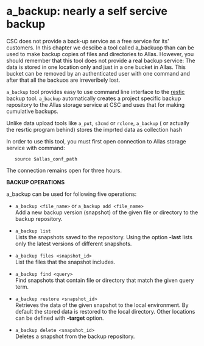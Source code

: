 # a_backup: nearly a self sercive backup

CSC does not provide a back-up service as a free service for its' customers. In this chapter we descibe a tool called a_backuop
than can be used to make backup copies of files and directories to Allas.  However, you should remember that this tool does not 
provide a real backup service: The data is stored in one location only and just in a one bucket in Allas. This bucket can be
removed by an authenticated user with one command and after that all the backuos are irreveribely lost. 

`a_backup` tool provides easy to use command line interface to the [restic](https://restic.readthedocs.io/) backup tool.
 `a_backup` automatically creates a project specific backup 
repository to the Allas storage service at CSC and uses that for making cumulative backups.

Unlike data upload tools like `a_put`, `s3cmd` or `rclone`, `a_backup` ( or actually the resrtic program behind) stores the imprted 
data as collection hash 


In order to use this tool, you must first open connection to Allas storage service with
command:
```
   source $allas_conf_path
```

The connection remains open for three hours.


**BACKUP OPERATIONS**

a_backup can be used for following five operations:

 - `a_backup <file_name>`  or `a_backup add <file_name>`   
 	Add a new backup version (snapshot) of the given file or directory to the backup repository.

 - `a_backup list`   
 	Lists the snapshots saved to the repository. Using the option **-last** lists only the latest versions of different snapshots.
 
 - `a_backup files <snapshot_id>`   
 	List the files that the snapshot includes.

 - `a_backup find <query>`          
 	Find snapshots that contain file or directory that match the given query term.

 - `a_backup restore <snapshot_id>`  
 	Retrieves the data of the given snapshot to the local environment. 
	By default the stored data is restored to the local directory. Other locations can be defined with **-target** option.

 - `a_backup delete <snapshot_id>`  
 	Deletes a snapshot from the backup repository.

